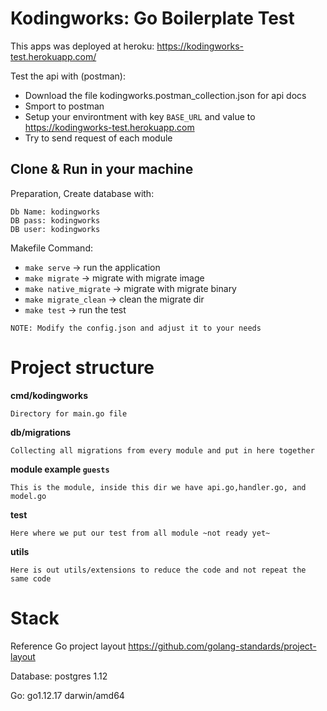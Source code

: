 # Kodingworks: Go Boilerplate Test

This apps was deployed at heroku: https://kodingworks-test.herokuapp.com/

Test the api with (postman):
- Download the file kodingworks.postman_collection.json for api docs
- Smport to postman
- Setup your environtment with key `BASE_URL` and value to https://kodingworks-test.herokuapp.com
- Try to send request of each module

## Clone & Run in your machine

Preparation, Create database with:
```
Db Name: kodingworks
DB pass: kodingworks
DB user: kodingworks
```

Makefile Command:

- `make serve` -> run the application
- `make migrate` -> migrate with migrate image
- `make native_migrate` -> migrate with migrate binary
- `make migrate_clean` -> clean the migrate dir
- `make test` -> run the test

```
NOTE: Modify the config.json and adjust it to your needs
```

# Project structure

**cmd/kodingworks**

    Directory for main.go file

**db/migrations**

    Collecting all migrations from every module and put in here together

**module example `guests`**

    This is the module, inside this dir we have api.go,handler.go, and model.go

**test**

    Here where we put our test from all module ~not ready yet~

**utils**

    Here is out utils/extensions to reduce the code and not repeat the same code


# Stack

Reference Go project layout https://github.com/golang-standards/project-layout

Database: postgres 1.12

Go: go1.12.17 darwin/amd64